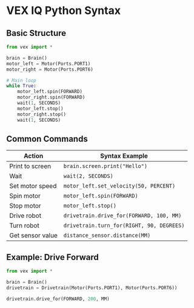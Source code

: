 # VEX IQ Python Syntax

## Basic Structure

```python
from vex import *

brain = Brain()
motor_left = Motor(Ports.PORT1)
motor_right = Motor(Ports.PORT6)

# Main loop
while True:
    motor_left.spin(FORWARD)
    motor_right.spin(FORWARD)
    wait(1, SECONDS)
    motor_left.stop()
    motor_right.stop()
    wait(1, SECONDS)
```

## Common Commands

| Action                | Syntax Example                                 |
|-----------------------|------------------------------------------------|
| Print to screen       | `brain.screen.print("Hello")`                  |
| Wait                  | `wait(2, SECONDS)`                             |
| Set motor speed       | `motor_left.set_velocity(50, PERCENT)`         |
| Spin motor            | `motor_left.spin(FORWARD)`                     |
| Stop motor            | `motor_left.stop()`                            |
| Drive robot           | `drivetrain.drive_for(FORWARD, 100, MM)`       |
| Turn robot            | `drivetrain.turn_for(RIGHT, 90, DEGREES)`      |
| Get sensor value      | `distance_sensor.distance(MM)`                 |

## Example: Drive Forward

```python
from vex import *

brain = Brain()
drivetrain = Drivetrain(Motor(Ports.PORT1), Motor(Ports.PORT6))

drivetrain.drive_for(FORWARD, 200, MM)
```